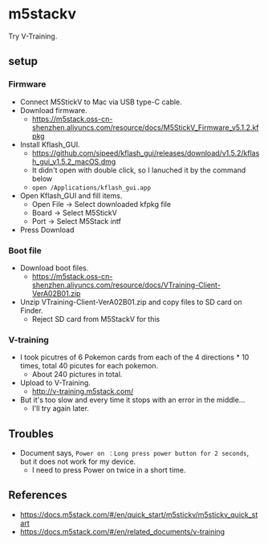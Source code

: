 # m5stackv
Try V-Training.

## setup

### Firmware
- Connect M5StickV to Mac via USB type-C cable.
- Download firmware.
  - https://m5stack.oss-cn-shenzhen.aliyuncs.com/resource/docs/M5StickV_Firmware_v5.1.2.kfpkg
- Install Kflash_GUI.
  - https://github.com/sipeed/kflash_gui/releases/download/v1.5.2/kflash_gui_v1.5.2_macOS.dmg
  - It didn't open with double click, so I lanuched it by the command below
  - `open /Applications/kflash_gui.app `
- Open Kflash_GUI and fill items.
  - Open File -> Select downloaded kfpkg file
  - Board -> Select M5StickV
  - Port -> Select M5Stack intf
- Press Download

### Boot file
- Download boot files.
  - https://m5stack.oss-cn-shenzhen.aliyuncs.com/resource/docs/VTraining-Client-VerA02B01.zip
- Unzip VTraining-Client-VerA02B01.zip and copy files to SD card on Finder.
  - Reject SD card from M5StackV for this

### V-training
- I took picutres of 6 Pokemon cards from each of the 4 directions * 10 times, total 40 picutes for each pokemon.
  - About 240 pictures in total.
- Upload to V-Training.
  - http://v-training.m5stack.com/
- But it's too slow and every time it stops with an error in the middle...
  - I'll try again later.

## Troubles
- Document says, `Power on ：Long press power button for 2 seconds`, but it does not work for my device.
  - I need to press Power on twice in a short time.

## References
- https://docs.m5stack.com/#/en/quick_start/m5stickv/m5stickv_quick_start
- https://docs.m5stack.com/#/en/related_documents/v-training
